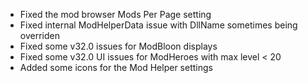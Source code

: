 - Fixed the mod browser Mods Per Page setting
- Fixed internal ModHelperData issue with DllName sometimes being overriden
- Fixed some v32.0 issues for ModBloon displays
- Fixed some v32.0 UI issues for ModHeroes with max level < 20
- Added some icons for the Mod Helper settings